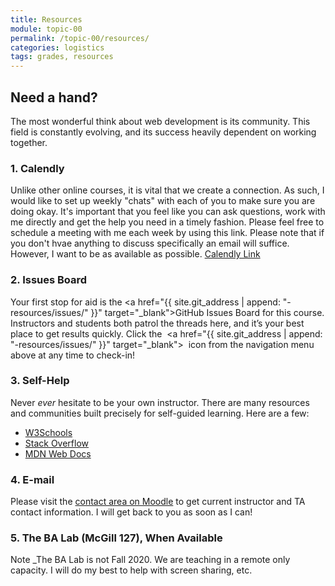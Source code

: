 ```yaml
---
title: Resources
module: topic-00
permalink: /topic-00/resources/
categories: logistics
tags: grades, resources
---
```


## Need a hand?
The most wonderful think about web development is its community. This field is constantly evolving, and its success heavily dependent on working together.

### 1. Calendly
Unlike other online courses, it is vital that we create a connection.  As such, I would like to set up weekly "chats" with each of you to make sure you are doing okay.  It's important that you feel like you can ask questions, work with me directly and get the help you need in a timely fashion.  Please feel free to schedule a meeting with me each week by using this link.  Please note that if you don't hvae anything to discuss specifically an email will suffice.  However, I want to be as available as possible. <a href="https://calendly.com/michael-cassens/341-meeting" target="_new">Calendly Link</a>

### 2. Issues Board
Your first stop for aid is the <a href="{{ site.git_address | append: "-resources/issues/" }}" target="_blank">GitHub Issues Board</a> for this course. Instructors and students both patrol the threads here, and it’s your best place to get results quickly. Click the &nbsp;<a href="{{ site.git_address | append: "-resources/issues/" }}" target="_blank"><i class="fab fa-github fa-lg" aria-hidden="true"></i></a>&nbsp; icon from the navigation menu above at any time to check-in!

### 3. Self-Help
Never _ever_ hesitate to be your own instructor. There are many resources and communities built precisely for self-guided learning. Here are a few:
- [W3Schools](https://www.w3schools.com/)
- [Stack Overflow](https://stackoverflow.com/)
- [MDN Web Docs](https://developer.mozilla.org/en-US/)

### 4. E-mail
Please visit the <a href="{{ site.data.moodle.contact }}" target="_blank">contact area on Moodle<a/> to get current instructor and TA contact information.  I will get back to you as soon as I can!

### 5. The BA Lab (McGill 127), When Available
<span class="label label-info">Note</span> _The BA Lab is not Fall 2020.  We are teaching in a remote only capacity.  I will do my best to help with screen sharing, etc.

<!--
Missoula-based students are welcome (and encouraged) to utilize the BA Lab located on the University of Montana main campus. Staffed by graduate candidates and open to all takers of this course, the BA Lab is a one-to-one hands-on resource where you can get help, feedback, or critique before turning assignments in.

<iframe src="https://calendar.google.com/calendar/embed?mode=WEEK&amp;src=1s1tnc56cnjncqhreim65b7pi0%40group.calendar.google.com&amp;ctz=America/Denver" frameborder="0" scrolling="no" allowfullscreen="" style="width: 100%; height: 400px; background-color: #F5F5F5;"></iframe>
-->

<!--Use this <a href="https://map.umt.edu/place/48#18/46.86242/-113.98363" target="_blank">campus map</a> for directions.-->